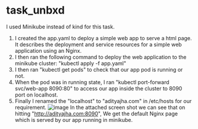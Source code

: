 # task_unbxd

I used Minikube instead of kind for this task.

1. I created the app.yaml to deploy a simple web app to serve a html page. It describes the deployment and service resources for a simple web application using an Nginx.
2. I then ran the following command to deploy the web application to the minikube cluster: "kubectl apply -f app.yaml"
3. I then ran "kubectl get pods" to check that our app pod is running or not.
4. When the pod was in running state, I ran "kubectl port-forward svc/web-app 8090:80" to access our app inside the cluster to 8090 port on localhost.
5. Finally I renamed the "localhost" to "adityajha.com" in /etc/hosts for our requirement.
![image](https://github.com/Muscleman1991/task_unbxd/assets/44231364/0bb10457-c658-4ada-8799-817391e520e7)
In the attached screen shot we can see that on hitting "http://adityajha.com:8090", We get the default Nginx page which is served by our app running in minikube.

